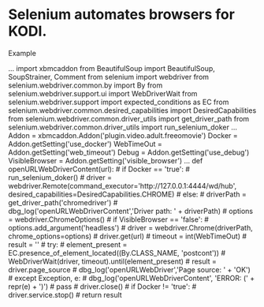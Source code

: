 # Selenium automates browsers for KODI.

<p>Example</p>
...
import xbmcaddon
from BeautifulSoup import BeautifulSoup, SoupStrainer, Comment
from selenium import webdriver
from selenium.webdriver.common.by import By
from selenium.webdriver.support.ui import WebDriverWait
from selenium.webdriver.support import expected_conditions as EC
from selenium.webdriver.common.desired_capabilities import DesiredCapabilities
from selenium.webdriver.common.driver_utils import get_driver_path
from selenium.webdriver.common.driver_utils import run_selenium_doker
...
Addon = xbmcaddon.Addon('plugin.video.adult.freeomovie')
Docker = Addon.getSetting('use_docker')
WebTimeOut = Addon.getSetting('web_timeout')
Debug = Addon.getSetting('use_debug')
VisibleBrowser = Addon.getSetting('visible_browser')
...
def openURLWebDriverContent(url):
#    if Docker == 'true':
#        run_selenium_doker()
#        driver = webdriver.Remote(command_executor='http://127.0.0.1:4444/wd/hub', desired_capabilities=DesiredCapabilities.CHROME)
#    else:
#        driverPath = get_driver_path('chromedriver')
#        dbg_log('openURLWebDriverContent','Driver path: ' + driverPath)
#        options = webdriver.ChromeOptions()
#        if VisibleBrowser == 'false':
#            options.add_argument('headless')
#        driver = webdriver.Chrome(driverPath, chrome_options=options)
#    driver.get(url)
#    timeout = int(WebTimeOut)
#    result = ''
#    try:
#        element_present = EC.presence_of_element_located((By.CLASS_NAME, 'postcont'))
#        WebDriverWait(driver, timeout).until(element_present)
#        result = driver.page_source
#        dbg_log('openURLWebDriver','Page source: ' + 'OK')
#    except Exception, e:
#       dbg_log('openURLWebDriverContent', 'ERROR: (' + repr(e) + ')')
#       pass
#    driver.close()
#    if Docker != 'true':
#        driver.service.stop()
#    return result
